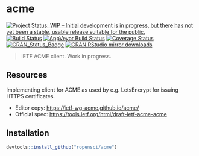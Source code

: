 # acme

[![Project Status: WIP – Initial development is in progress, but there has not yet been a stable, usable release suitable for the public.](http://www.repostatus.org/badges/latest/wip.svg)](http://www.repostatus.org/#wip)
[![Build Status](https://travis-ci.org/ropensci/acme.svg?branch=master)](https://travis-ci.org/ropensci/acme)
[![AppVeyor Build Status](https://ci.appveyor.com/api/projects/status/github/ropensci/acme?branch=master&svg=true)](https://ci.appveyor.com/project/jeroen/acme)
[![Coverage Status](https://codecov.io/github/ropensci/acme/coverage.svg?branch=master)](https://codecov.io/github/ropensci/acme?branch=master)
[![CRAN_Status_Badge](http://www.r-pkg.org/badges/version/acme)](http://cran.r-project.org/package=acme)
[![CRAN RStudio mirror downloads](http://cranlogs.r-pkg.org/badges/acme)](http://cran.r-project.org/web/packages/acme/index.html)

> IETF ACME client. Work in progress.

## Resources

Implementing client for ACME as used by e.g. LetsEncrypt for issuing HTTPS certificates.

 - Editor copy: https://ietf-wg-acme.github.io/acme/
 - Official spec: https://tools.ietf.org/html/draft-ietf-acme-acme

## Installation

```r
devtools::install_github("ropensci/acme")
```
